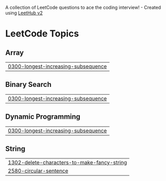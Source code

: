 A collection of LeetCode questions to ace the coding interview! - Created using [LeetHub v2](https://github.com/arunbhardwaj/LeetHub-2.0)
<!---LeetCode Topics Start-->
# LeetCode Topics
## Array
|  |
| ------- |
| [0300-longest-increasing-subsequence](https://github.com/Ananthu191030/Leetcode/tree/master/0300-longest-increasing-subsequence) |
## Binary Search
|  |
| ------- |
| [0300-longest-increasing-subsequence](https://github.com/Ananthu191030/Leetcode/tree/master/0300-longest-increasing-subsequence) |
## Dynamic Programming
|  |
| ------- |
| [0300-longest-increasing-subsequence](https://github.com/Ananthu191030/Leetcode/tree/master/0300-longest-increasing-subsequence) |
## String
|  |
| ------- |
| [1302-delete-characters-to-make-fancy-string](https://github.com/Ananthu191030/Leetcode/tree/master/1302-delete-characters-to-make-fancy-string) |
| [2580-circular-sentence](https://github.com/Ananthu191030/Leetcode/tree/master/2580-circular-sentence) |
<!---LeetCode Topics End-->